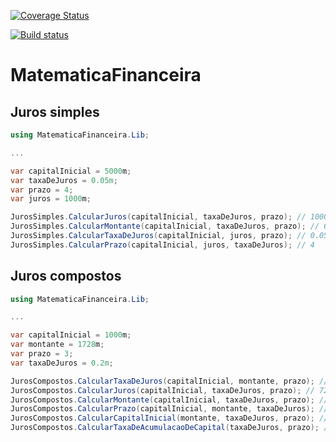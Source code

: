 [![Coverage Status](https://coveralls.io/repos/github/CafeComBytes/MatematicaFinanceira/badge.svg?branch=master)](https://coveralls.io/github/CafeComBytes/MatematicaFinanceira?branch=master)

[![Build status](https://ci.appveyor.com/api/projects/status/bypny4trlfnb18px?svg=true)](https://ci.appveyor.com/project/gimoteco/matematicafinanceira)

# MatematicaFinanceira

## Juros simples

``` csharp
using MatematicaFinanceira.Lib;

...

var capitalInicial = 5000m;
var taxaDeJuros = 0.05m;
var prazo = 4;
var juros = 1000m;

JurosSimples.CalcularJuros(capitalInicial, taxaDeJuros, prazo); // 1000m
JurosSimples.CalcularMontante(capitalInicial, taxaDeJuros, prazo); // 6000m
JurosSimples.CalcularTaxaDeJuros(capitalInicial, juros, prazo); // 0.05m
JurosSimples.CalcularPrazo(capitalInicial, juros, taxaDeJuros); // 4
```

## Juros compostos

``` csharp
using MatematicaFinanceira.Lib;

...

var capitalInicial = 1000m;
var montante = 1728m;
var prazo = 3;
var taxaDeJuros = 0.2m;

JurosCompostos.CalcularTaxaDeJuros(capitalInicial, montante, prazo); // 0.2m
JurosCompostos.CalcularJuros(capitalInicial, taxaDeJuros, prazo); // 728m
JurosCompostos.CalcularMontante(capitalInicial, taxaDeJuros, prazo); // 1728m
JurosCompostos.CalcularPrazo(capitalInicial, montante, taxaDeJuros); //  3
JurosCompostos.CalcularCapitalInicial(montante, taxaDeJuros, prazo); // 1000m
JurosCompostos.CalcularTaxaDeAcumulacaoDeCapital(taxaDeJuros, prazo); // 1.728m
```
